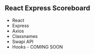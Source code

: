 ## React Express Scoreboard
* React
* Express
* Axios
* Classnames
* Swapi API
* Hooks - COMING SOON
